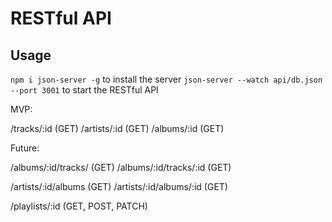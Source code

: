 # RESTful API
## Usage

`npm i json-server -g` to install the server
`json-server --watch api/db.json --port 3001` to start the RESTful API

MVP:

/tracks/:id                 (GET)
/artists/:id                (GET)
/albums/:id                 (GET)

Future: 

/albums/:id/tracks/         (GET)
/albums/:id/tracks/:id      (GET)

/artists/:id/albums         (GET)
/artists/:id/albums/:id     (GET)

/playlists/:id              (GET, POST, PATCH)
